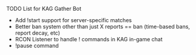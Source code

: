 TODO List for KAG Gather Bot

* Add !start support for server-specific matches
* Better ban system other than just X reports == ban (time-based bans, report decay, etc)
* RCON Listener to handle ! commands in KAG in-game chat
* !pause command